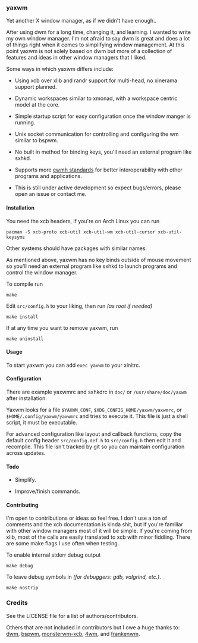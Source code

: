### yaxwm

Yet another X window manager, as if we didn't have enough..

After using dwm for a long time, changing it, and learning. I wanted
to write my own window manager. I'm not afraid to say dwm is great and does
a lot of things right when it comes to simplifying window management.
At this point yaxwm is not solely based on dwm but more of a collection of
features and ideas in other window managers that I liked.

Some ways in which yaxwm differs include:

- Using xcb over xlib and randr support for multi-head, no xinerama support planned.

- Dynamic workspaces similar to xmonad, with a workspace centric model at the core.

- Simple startup script for easy configuration once the window manger is running.

- Unix socket communication for controlling and configuring the wm similar to bspwm.

- No built in method for binding keys, you'll need an external program like sxhkd.

- Supports more [ewmh standards](https://specifications.freedesktop.org/wm-spec/wm-spec-latest.html)
for better interoperability with other programs and applications.

- This is still under active development so expect bugs/errors, please open an issue or contact me.


#### Installation

You need the xcb headers, if you're on Arch Linux you can run

```
pacman -S xcb-proto xcb-util xcb-util-wm xcb-util-cursor xcb-util-keysyms
```
Other systems should have packages with similar names.

As mentioned above, yaxwm has no key binds outside of mouse movement so
you'll need an external program like sxhkd to launch programs and control
the window manager.


To compile run
```
make
```

Edit `src/config.h` to your liking, then run *(as root if needed)*
```
make install
```

If at any time you want to remove yaxwm, run
```
make uninstall
```


#### Usage

To start yaxwm you can add `exec yaxwm` to your xinitrc.


#### Configuration

There are example yaxwmrc and sxhkdrc in `doc/` or `/usr/share/doc/yaxwm` after
installation.

Yaxwm looks for a file `$YAXWM_CONF`, `$XDG_CONFIG_HOME/yaxwm/yaxwmrc`, or
`$HOME/.config/yaxwm/yaxwmrc` and tries to execute it. This file is just a shell
script, it must be executable.

For advanced configuration like layout and callback functions, copy the default
config header `src/config.def.h` to `src/config.h` then edit it and recompile.
This file isn't tracked by git so you can maintain configuration across updates.


#### Todo

- Simplify.

- Improve/finish commands.


#### Contributing

I'm open to contributions or ideas so feel free. I don't use a ton of comments
and the xcb documentation is kinda shit, but if you're familiar with other window
managers most of it will be simple. If you're coming from xlib, most of the calls
are easily translated to xcb with minor fiddling. There are some make flags I use
often when testing.

To enable internal stderr debug output
```
make debug
```

To leave debug symbols in *(for debuggers: gdb, valgrind, etc.)*.
```
make nostrip
```


### Credits

See the LICENSE file for a list of authors/contributors.

Others that are not included in contributors but I owe a huge thanks to:
[dwm](https://dmw.suckless.org), [bspwm](https://github.com/baskerville/bspwm),
[monsterwm-xcb](https://github.com/Cloudef/monsterwm-xcb),
[4wm](https://github.com/dct2012/4wm), and [frankenwm](https://github.com/sulami/FrankenWM).

